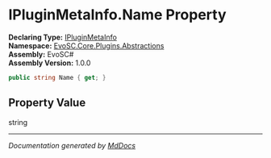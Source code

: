 ﻿<!--  
  <auto-generated>   
    The contents of this file were generated by a tool.  
    Changes to this file may be list if the file is regenerated  
  </auto-generated>   
-->

# IPluginMetaInfo.Name Property

**Declaring Type:** [IPluginMetaInfo](../index.md)  
**Namespace:** [EvoSC.Core.Plugins.Abstractions](../../index.md)  
**Assembly:** EvoSC\#  
**Assembly Version:** 1.0.0

```csharp
public string Name { get; }
```

## Property Value

string

___

*Documentation generated by [MdDocs](https://github.com/ap0llo/mddocs)*
